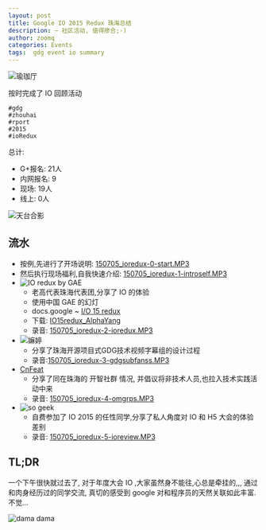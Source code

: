 ```yaml
---
layout: post
title: Google IO 2015 Redux 珠海总结
description: ~ 社区活动, 值得掺合;-)
author: zoomq
categories: Events
tags:  gdg event io summary
---
```


![瑜珈厅](http://zoomq.qiniudn.com/ZHGDG/2015/150705-ioredux/150705_ioredux-all0.png)

按时完成了 IO 回顾活动

    #gdg 
    #zhouhai
    #rport
    #2015
    #ioRedux

<!--more-->


总计:

- G+报名: 21人
- 内网报名: 9
- 现场: 19人
- 线上: 0人

![天台合影](http://zoomq.qiniudn.com/ZHGDG/2015/150705-ioredux/150705_ioredux-all1.png)

## 流水
- 按例,先进行了开场说明: [150705_ioredux-0-start.MP3](http://zoomq.qiniudn.com/ZHGDG/2015/150705-ioredux/150705_ioredux-0-start.MP3)
- 然后执行现场福利,自我快速介绍: [150705_ioredux-1-introself.MP3](http://zoomq.qiniudn.com/ZHGDG/2015/150705-ioredux/150705_ioredux-1-introself.MP3)
- ![IO redux by GAE](http://zoomq.qiniudn.com/ZHGDG/2015/150705-ioredux/150705_ioredux-contects.png?imageView2/2/w/360)
    + 老高代表珠海代表团,分享了 IO 的体验
    + 使用中国 GAE 的幻灯
    + docs.google ~ [I/O 15 redux](https://docs.google.com/presentation/d/1bcPJsnQIzFAMvqMsCHy0MPQ9GmcyiaZQ5CHLEMpZgWY/edit)
    + 下载: [IO15redux_AlphaYang](http://zoomq.qiniudn.com/ZHGDG/2015/150705-ioredux/IO15redux_AlphaYang.pdf)
    + 录音: [150705_ioredux-2-ioredux.MP3](http://zoomq.qiniudn.com/ZHGDG/2015/150705-ioredux/150705_ioredux-2-ioredux.MP3)
- ![嫲婷](http://zoomq.qiniudn.com/ZHGDG/2015/150705-ioredux/150705_ioredux-geek2.png?imageView2/2/w/240)
    + 分享了珠海开源项目式GDG技术视频字幕组的设计过程
    + 录音:[150705_ioredux-3-gdgsubfanss.MP3](http://zoomq.qiniudn.com/ZHGDG/2015/150705-ioredux/150705_ioredux-3-gdgsubfanss.MP3)
- [CnFeat](http://www.jianshu.com/users/c30afb47d730/latest_articles)
    + 分享了同在珠海的 开智社群 情况, 并倡议将非技术人员,也拉入技术实践活动中来
    + 录音: [150705_ioredux-4-omgrps.MP3](http://zoomq.qiniudn.com/ZHGDG/2015/150705-ioredux/150705_ioredux-4-omgrps.MP3)
- ![so geek](http://zoomq.qiniudn.com/ZHGDG/2015/150705-ioredux/150705_ioredux-geek1.png?imageView2/2/w/240)
    + 自费参加了 IO 2015 的任性同学,分享了私人角度对 IO 和 H5 大会的体验差别
    + 录音: [150705_ioredux-5-ioreview.MP3](http://zoomq.qiniudn.com/ZHGDG/2015/150705-ioredux/150705_ioredux-5-ioreview.MP3)

## TL;DR

一个下午很快就过去了,
对于年度大会 IO ,大家虽然身不能往,心总是牵挂的,,,
通过和肉身经历过的同学交流,
真切的感受到 google 对和程序员的天然关联如此丰富.
不觉...

![dama dama](http://zoomq.qiniudn.com/ZHGDG/2015/150705-ioredux/150705_ioredux-dama.png?imageView2/2/w/320)
